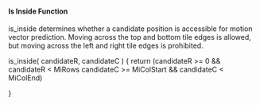 #### Is Inside Function

is_inside determines whether a candidate position is accessible for motion
vector prediction. Moving across the top and bottom tile edges is allowed, but
moving across the left and right tile edges is prohibited.

<div class="syntax">
is_inside( candidateR, candidateC ) {
    return (candidateR >= 0 && candidateR < MiRows
            candidateC >= MiColStart && candidateC < MiColEnd)

}
</div>
